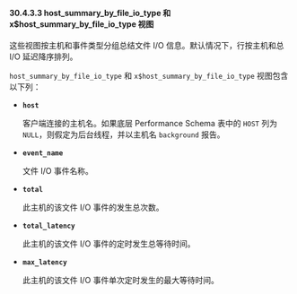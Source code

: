 #### 30.4.3.3 host_summary_by_file_io_type 和 x$host_summary_by_file_io_type 视图

这些视图按主机和事件类型分组总结文件 I/O 信息。默认情况下，行按主机和总 I/O 延迟降序排列。

`host_summary_by_file_io_type` 和 `x$host_summary_by_file_io_type` 视图包含以下列：

- **`host`**
  
  客户端连接的主机名。如果底层 Performance Schema 表中的 `HOST` 列为 `NULL`，则假定为后台线程，并以主机名 `background` 报告。
  
- **`event_name`**
  
  文件 I/O 事件名称。
  
- **`total`**
  
  此主机的该文件 I/O 事件的发生总次数。
  
- **`total_latency`**
  
  此主机的该文件 I/O 事件的定时发生总等待时间。
  
- **`max_latency`**
  
  此主机的该文件 I/O 事件单次定时发生的最大等待时间。
